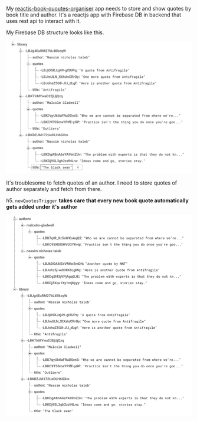 My [reactjs-book-quoutes-organiser](https://github.com/hussaintamboli/reactjs-book-quoutes-organiser) app needs to store and show quotes by book title and author. It's a reactjs app with Firebase DB in backend that uses rest api to interact with it.

My Firebase DB structure looks like this.

![BookQuotes DB-half](https://github.com/hussaintamboli/firebase-functions-organise-book-quotes/blob/master/book%20quotes%20library.png)

It's troublesome to fetch quotes of an author. I need to store quotes of author separately and fetch from there. 

h5. `newQuotesTrigger` **takes care that every new book quote automatically gets added under it's author**

![BookQuotes DB-complete](https://github.com/hussaintamboli/firebase-functions-organise-book-quotes/blob/master/book%20quotes%20firebase%20db.png)

